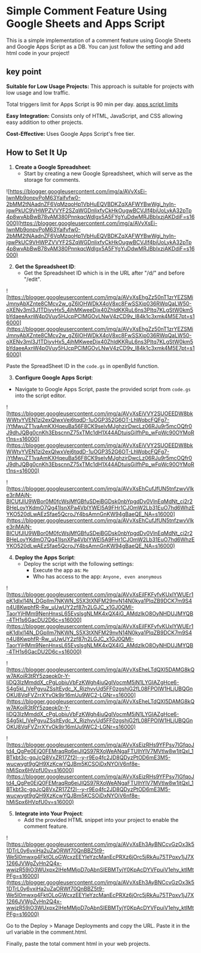 # Simple Comment Feature Using Google Sheets and Apps Script

This is a simple implementation of a comment feature using Google Sheets and Google Apps Script as a DB. You can just follow the setting and add html code in your project!

## key point

**Suitable for Low Usage Projects:** This approach is suitable for projects with low usage and low traffic.

Total triggers limit for Apps Script is 90 min per day. [apps script limits](https://developers.google.com/apps-script/guides/services/quotas)

**Easy Integration:** Consists only of HTML, JavaScript, and CSS allowing easy addition to other projects.

**Cost-Effective:** Uses Google Apps Script's free tier.

## How to Set It Up

1. **Create a Google Spreadsheet**:
   - Start by creating a new Google Spreadsheet, which will serve as the storage for comments.

![https://blogger.googleusercontent.com/img/a/AVvXsEi-IwnMb9onpvPoM63Yaifvfw0-2bMM2tNAadnZF6VqMzqoHp1VbHuEQVBDKZqXAFWYBwWgi_hyIn-jgwPkUC9VHWPZVVYF2SZqWGDnljxfyCkHkOugwBCVJIf4biUoLykA32pTp4p8wvAbBwB78vAM380PnnkqcWdlgx5A5FYgYuDdwMRJBbIxzjAKDdiF=s16000](https://blogger.googleusercontent.com/img/a/AVvXsEi-IwnMb9onpvPoM63Yaifvfw0-2bMM2tNAadnZF6VqMzqoHp1VbHuEQVBDKZqXAFWYBwWgi_hyIn-jgwPkUC9VHWPZVVYF2SZqWGDnljxfyCkHkOugwBCVJIf4biUoLykA32pTp4p8wvAbBwB78vAM380PnnkqcWdlgx5A5FYgYuDdwMRJBbIxzjAKDdiF=s16000)

2. **Get the Spreadsheet ID**:
   - Get the Spreadsheet ID which is in the URL after "/d/" and before "/edit".

![https://blogger.googleusercontent.com/img/a/AVvXsEhgZz50nT1zrYEZSMiJmnyAbXZnte8CMcv2w_gZ6lOHWDkX4oV8xc8FwSSXip036RWqQaLW50-oXENv3ml3J1TDiyvHx5_4jhMKweeDjx40ZhldKKRuL6ns3PItq7KLgStW0km5bYdaeeAxnW4p0Vuy5HJcpPClMGOvLNwV4zCD9v_l84k1c3xmk4M5E7pt=s16000](https://blogger.googleusercontent.com/img/a/AVvXsEhgZz50nT1zrYEZSMiJmnyAbXZnte8CMcv2w_gZ6lOHWDkX4oV8xc8FwSSXip036RWqQaLW50-oXENv3ml3J1TDiyvHx5_4jhMKweeDjx40ZhldKKRuL6ns3PItq7KLgStW0km5bYdaeeAxnW4p0Vuy5HJcpPClMGOvLNwV4zCD9v_l84k1c3xmk4M5E7pt=s16000)

Paste the SpreadSheet ID in the `code.gs` in openById function.

3. **Configure Google Apps Script**:

- Navigate to Google Apps Script, paste the provided script from `code.gs` into the script editor.

![https://blogger.googleusercontent.com/img/a/AVvXsEiVVY2SUOEEDW8bkWWtyYVEN1zi2exQlwxVej6tqdD-1uOGP352G6OT-LhWobcFQFg7-jYtMwuZT1vaAmKXHqeuBa56F8CK9selvMJghzirDwcLz06RJu9r5mcOQfr0J9dhJQBg0cnKh3EbscnnZ75xTMc1dH1X44ADtuisGiIfhPp_wFpWc90OYMoRt1ns=s16000](https://blogger.googleusercontent.com/img/a/AVvXsEiVVY2SUOEEDW8bkWWtyYVEN1zi2exQlwxVej6tqdD-1uOGP352G6OT-LhWobcFQFg7-jYtMwuZT1vaAmKXHqeuBa56F8CK9selvMJghzirDwcLz06RJu9r5mcOQfr0J9dhJQBg0cnKh3EbscnnZ75xTMc1dH1X44ADtuisGiIfhPp_wFpWc90OYMoRt1ns=s16000)

![https://blogger.googleusercontent.com/img/a/AVvXsEhCufJfUN5tnfzwvVlke3riMAjN-BlCUfJlU9WBor0M0fcWsjMfGBfuSDejBGDsk0nbYpgdDv0VlnEqMdNt_ci2r2BHeLoyYKdmO7Qg41IsnXPa4VblYWEI5A9FHr1CJOmW2Lb31EuO7hd6WhzEYKO520dLwAEzSfae5QcroJY4bsAmnGnKW94gBaeQE_NA=s16000](https://blogger.googleusercontent.com/img/a/AVvXsEhCufJfUN5tnfzwvVlke3riMAjN-BlCUfJlU9WBor0M0fcWsjMfGBfuSDejBGDsk0nbYpgdDv0VlnEqMdNt_ci2r2BHeLoyYKdmO7Qg41IsnXPa4VblYWEI5A9FHr1CJOmW2Lb31EuO7hd6WhzEYKO520dLwAEzSfae5QcroJY4bsAmnGnKW94gBaeQE_NA=s16000)

4. **Deploy the Apps Script**:
   - Deploy the script with the following settings:
     - Execute the app as: `Me`
     - Who has access to the app: `Anyone, even anonymous`

![https://blogger.googleusercontent.com/img/a/AVvXsEjIFKFyfvKUxlYWUEr1pK1dlxl14N_DGpIlm7NKWN_S5X3tXNFM29nvN14N0kya1PlqZB9DCK7m9S4n4U8KwphfR-Rw_uUwUY2zf87n2LGJC_x1GJ0QMI-TaorYjHMm9NenHnxsL65EvslsgNLMK4xQX4iG_AMdzIkO8OyNHDUJMYQB-4TH1s6GacDU2D6c=s16000](https://blogger.googleusercontent.com/img/a/AVvXsEjIFKFyfvKUxlYWUEr1pK1dlxl14N_DGpIlm7NKWN_S5X3tXNFM29nvN14N0kya1PlqZB9DCK7m9S4n4U8KwphfR-Rw_uUwUY2zf87n2LGJC_x1GJ0QMI-TaorYjHMm9NenHnxsL65EvslsgNLMK4xQX4iG_AMdzIkO8OyNHDUJMYQB-4TH1s6GacDU2D6c=s16000)

![https://blogger.googleusercontent.com/img/a/AVvXsEheLTdQXI5DAMG8kQw7AKoiR3tRY5zqeok0r-Y-IiDQ3lzMmddX_cPgLobiuVbFzKWgh4iuQgIVocmM5jN1LYGIAZgHce6-S4g5kl_lVePgyuZSsItEydc_X_RizhvvUd5FF0zgshjG2fL08FPOlW1HLjUBQGnOKU8VqFVZrrXYvOk9jr16mUu9WC2-LGNr=s16000](https://blogger.googleusercontent.com/img/a/AVvXsEheLTdQXI5DAMG8kQw7AKoiR3tRY5zqeok0r-Y-IiDQ3lzMmddX_cPgLobiuVbFzKWgh4iuQgIVocmM5jN1LYGIAZgHce6-S4g5kl_lVePgyuZSsItEydc_X_RizhvvUd5FF0zgshjG2fL08FPOlW1HLjUBQGnOKU8VqFVZrrXYvOk9jr16mUu9WC2-LGNr=s16000)

![https://blogger.googleusercontent.com/img/a/AVvXsEizRHs9YFPsy7IGfqoJtd4_QgPe0EjQ0FEMraqRq6eiJlQS97RXoWeANgaFTUIhYlV7MVtlw8w1jtQxl_1BTkbt3c-gqJcQ8VxZR17Zf2l--y-r9Eo4fc2JD8QDyzPtOD6mE3M5-wucwygt9gQH9XzKcwYQJBm5KCSOiDxNYOiV6nf8e-hMiSpx6HVpfU0v=s16000](https://blogger.googleusercontent.com/img/a/AVvXsEizRHs9YFPsy7IGfqoJtd4_QgPe0EjQ0FEMraqRq6eiJlQS97RXoWeANgaFTUIhYlV7MVtlw8w1jtQxl_1BTkbt3c-gqJcQ8VxZR17Zf2l--y-r9Eo4fc2JD8QDyzPtOD6mE3M5-wucwygt9gQH9XzKcwYQJBm5KCSOiDxNYOiV6nf8e-hMiSpx6HVpfU0v=s16000)

5. **Integrate into Your Project**:
   - Add the provided HTML snippet into your project to enable the comment feature.

![https://blogger.googleusercontent.com/img/a/AVvXsEh3AyBNCcvGzOx3k51DTrL0y6vxiHa2uZaORWf70QnBBZ5t9-We5I0mwxg4FktOLoGWcxzEEYIeYzcManEcPRXz6jOrc5jRkAu75TPoxv1jJ7X1266JVWgZyHn2Q4x-wwjzR59iO3WUxpx2IHeMMjoD7oAbnSIEBMTyjY0KpAcDYVFpuiV1ehy_ktIMtPFg=s16000](https://blogger.googleusercontent.com/img/a/AVvXsEh3AyBNCcvGzOx3k51DTrL0y6vxiHa2uZaORWf70QnBBZ5t9-We5I0mwxg4FktOLoGWcxzEEYIeYzcManEcPRXz6jOrc5jRkAu75TPoxv1jJ7X1266JVWgZyHn2Q4x-wwjzR59iO3WUxpx2IHeMMjoD7oAbnSIEBMTyjY0KpAcDYVFpuiV1ehy_ktIMtPFg=s16000)

Go to the Deploy > Manage Deployments and copy the URL. Paste it in the url variable in the comment.html.

Finally, paste the total comment html in your web projects.
